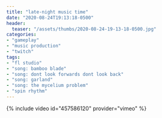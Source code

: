 ```yaml
---
title: "late-night music time"
date: "2020-08-24T19:13:18-0500"
header:
  teaser: "/assets/thumbs/2020-08-24-19-13-18-0500.jpg"
categories:
- "gameplay"
- "music production"
- "twitch"
tags:
- "fl studio"
- "song: bamboo blade"
- "song: dont look forwards dont look back"
- "song: garland"
- "song: the mycelium problem"
- "spin rhythm"
---
```

{% include video id="457586120" provider="vimeo" %}

